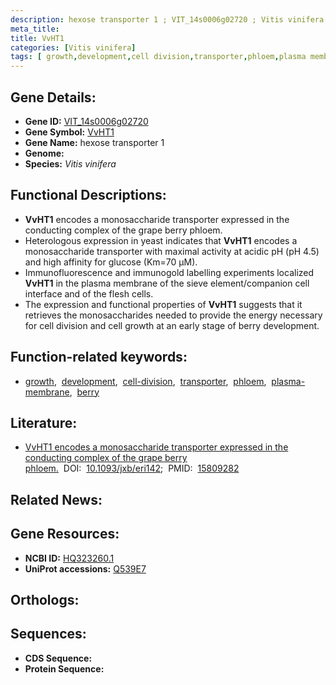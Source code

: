 ```yaml
---
description: hexose transporter 1 ; VIT_14s0006g02720 ; Vitis vinifera
meta_title:
title: VvHT1
categories: [Vitis vinifera]
tags: [ growth,development,cell division,transporter,phloem,plasma membrane,berry ]
---
```


## Gene Details:
- **Gene ID:** [VIT_14s0006g02720]()
- **Gene Symbol:** <u>VvHT1</u>
- **Gene Name:** hexose transporter 1
- **Genome:** 
- **Species:** *Vitis vinifera*

## Functional Descriptions:
   - **VvHT1** encodes a monosaccharide transporter expressed in the conducting complex of the grape berry phloem.
   - Heterologous expression in yeast indicates that **VvHT1** encodes a monosaccharide transporter with maximal activity at acidic pH (pH 4.5) and high affinity for glucose (Km=70 μM).
   - Immunofluorescence and immunogold labelling experiments localized **VvHT1** in the plasma membrane of the sieve element/companion cell interface and of the flesh cells.
   - The expression and functional properties of **VvHT1** suggests that it retrieves the monosaccharides needed to provide the energy necessary for cell division and cell growth at an early stage of berry development.

## Function-related keywords:
   - [growth](/tags/growth/),&nbsp;&nbsp;[development](/tags/development/),&nbsp;&nbsp;[cell-division](/tags/cell-division/),&nbsp;&nbsp;[transporter](/tags/transporter/),&nbsp;&nbsp;[phloem](/tags/phloem/),&nbsp;&nbsp;[plasma-membrane](/tags/plasma-membrane/),&nbsp;&nbsp;[berry](/tags/berry/)

## Literature:
   - [VvHT1 encodes a monosaccharide transporter expressed in the conducting complex of the grape berry phloem.](https://www.doi.org/10.1093/jxb/eri142)&nbsp;&nbsp;DOI:&nbsp;&nbsp;[10.1093/jxb/eri142](https://www.doi.org/10.1093/jxb/eri142);&nbsp;&nbsp;PMID:&nbsp;&nbsp;[15809282](https://pubmed.ncbi.nlm.nih.gov/15809282/)

## Related News:

## Gene Resources:
- **NCBI ID:**  [HQ323260.1](https://www.ncbi.nlm.nih.gov/search/all/?term=HQ323260.1)
- **UniProt accessions:**  [Q539E7](https://www.uniprot.org/uniprotkb/Q539E7/entry)

## Orthologs:

## Sequences:
- **CDS Sequence:**
- **Protein Sequence:**
